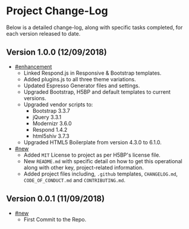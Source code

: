 # Project Change-Log

Below is a detailed change-log, along with specific tasks completed, for each
version released to date.

## Version 1.0.0 (12/09/2018)

- [#enhancement](#enhancement)
    - Linked Respond.js in Responsive & Bootstrap templates.
    - Added plugins.js to all three theme variations.
    - Updated Espresso Generator files and settings.
    - Upgraded Bootstrap, H5BP and default templates to current versions.
    - Upgraded vendor scripts to:
        - Bootstrap 3.3.7
        - jQuery 3.3.1
        - Modernizr 3.6.0
        - Respond 1.4.2
        - html5shiv 3.7.3
    - Upgraded HTML5 Boilerplate from version 4.3.0 to 6.1.0.
- [#new](#new)
    - Added `MIT` License to project as per H5BP's license file.
    - New `README.md` with specific detail on how to get this operational along
      with other key, project-related information.
    - Added project files including, `.github` templates, `CHANGELOG.md`,
      `CODE_OF_CONDUCT.md` and `CONTRIBUTING.md`.

## Version 0.0.1 (11/09/2018)

- [#new](#new)
    - First Commit to the Repo.
